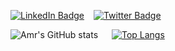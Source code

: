 [![LinkedIn Badge](https://img.shields.io/badge/LinkedIn-Profile-informational?style=flat&logo=linkedin&logoColor=white&labelColor=0e76a8&color=2a333d)](https://www.linkedin.com/in/amrsaeedhosny/)
&ensp;
[![Twitter Badge](https://img.shields.io/badge/Twitter-Profile-informational?style=flat&logo=twitter&logoColor=white&labelColor=00acee&color=2a333d)](https://twitter.com/amrsaeedhosny)

![Amr's GitHub stats](https://github-readme-stats.vercel.app/api?username=amrsaeedhosny&show_icons=true&theme=dark&count_private=true&hide=issues,contribs&include_all_commits=true&hide_rank=true&line_height=30&bg_color=262f3b&icon_color=00acee)
&ensp;&ensp;
[![Top Langs](https://github-readme-stats.vercel.app/api/top-langs/?username=amrsaeedhosny&layout=compact&theme=dark&bg_color=262f3b)](https://github.com/anuraghazra/github-readme-stats)
